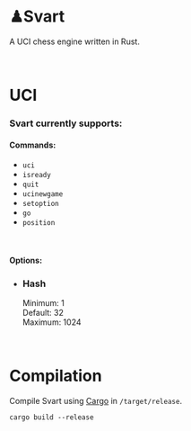 # ♟Svart
A UCI chess engine written in Rust.

<br>

# UCI
### Svart currently supports:

#### Commands:
* ``uci``
* ``isready``
* ``quit``
* ``ucinewgame``
* ``setoption``
* ``go``
* ``position``

<br>

#### Options:
* ### Hash
    Minimum: 1 <br>
    Default: 32 <br>
    Maximum: 1024 <br>
    
<br>

# Compilation
Compile Svart using <a href="https://doc.rust-lang.org/cargo/">Cargo</a> in ``/target/release``.

``` 
cargo build --release
```

